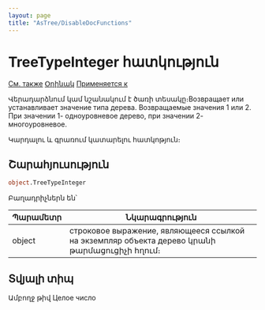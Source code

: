 ```yaml
---
layout: page
title: "AsTree/DisableDocFunctions"
---
```



# TreeTypeInteger հատկություն

[См. также](../Astree.html) [Օրինակ](../../Examples/E_AsTree.html) [Применяется к](../Astree.md)

Վերադարձնում կամ նշանակում է ծառի տեսակը։Возвращает или устанавливает значение типа дерева. Возвращаемые значения 1 или 2. При значении 1- одноуровневое дерево, при значении 2- многоуровневое. </p>

Կարդալու և գրառում կատարելու հատկոթյուն։

## Շարահյուսություն

``` vb
object.TreeTypeInteger
```

Բաղադրիչներն են՝ 


| Պարամետր | Նկարագրություն |
|--|--|
| object | строковое выражение, являющееся ссылкой на экземпляр объекта дерево կրանի թարմացուցիչի հղում։ |


## Տվյալի տիպ

  Ամբողջ թիվ Целое число
